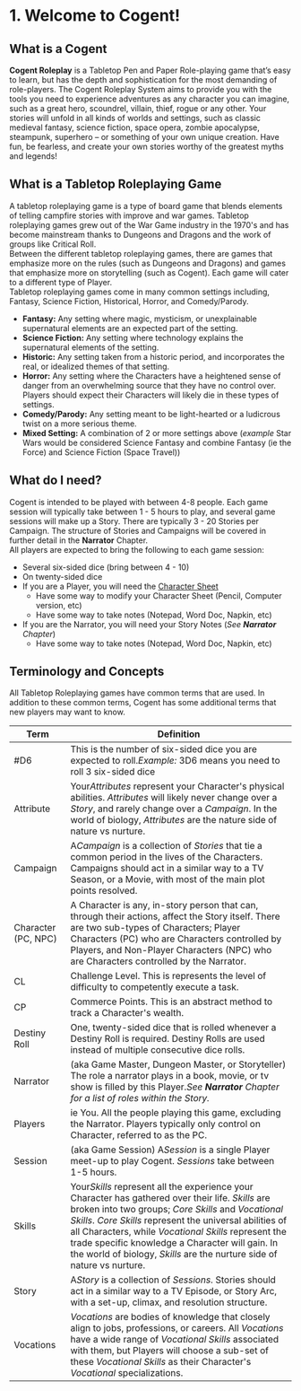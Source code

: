 # 1. Welcome to Cogent!

## What is a Cogent

**Cogent Roleplay** is a Tabletop Pen and Paper Role-playing game that’s easy to learn, but has the depth and sophistication for the most demanding of role-players. The Cogent Roleplay System aims to provide you with the tools you need to experience adventures as any character you can imagine, such as a great hero, scoundrel, villain, thief, rogue or any other. Your stories will unfold in all kinds of worlds and settings, such as classic medieval fantasy, science fiction, space opera, zombie apocalypse, steampunk, superhero – or something of your own unique creation. Have fun, be fearless, and create your own stories worthy of the greatest myths and legends!

## What is a Tabletop Roleplaying Game

A tabletop roleplaying game is a type of board game that blends elements of telling campfire stories with improve and war games.  Tabletop roleplaying games grew out of the War Game industry in the 1970's and has become mainstream thanks to Dungeons and Dragons and the work of groups like Critical Roll.<br/>
Between the different tabletop roleplaying games, there are games that emphasize more on the rules (such as Dungeons and Dragons) and games that emphasize more on storytelling (such as Cogent).  Each game will cater to a different type of Player.<br/>
Tabletop roleplaying games come in many common settings including, Fantasy, Science Fiction, Historical, Horror, and Comedy/Parody.<br/>

* **Fantasy:** Any setting where magic, mysticism, or unexplainable supernatural elements are an expected part of the setting.
* **Science Fiction:** Any setting where technology explains the supernatural elements of the setting.
* **Historic:** Any setting taken from a historic period, and incorporates the real, or idealized themes of that setting.
* **Horror:** Any setting where the Characters have a heightened sense of danger from an overwhelming source that they have no control over.  Players should expect their Characters will likely die in these types of settings.
* **Comedy/Parody:** Any setting meant to be light-hearted or a ludicrous twist on a more serious theme.
* **Mixed Setting:** A combination of 2 or more settings above (*example* Star Wars would be considered Science Fantasy and combine Fantasy (ie the Force) and Science Fiction (Space Travel))

## What do I need?

Cogent is intended to be played with between 4-8 people.  Each game session will typically take between 1 - 5 hours to play, and several game sessions will make up a Story.  There are typically 3 - 20 Stories per Campaign.  The structure of Stories and Campaigns will be covered in further detail in the **Narrator** Chapter.<br/>
All players are expected to bring the following to each game session:

* Several six-sided dice (bring between 4 - 10)
* On twenty-sided dice
* If you are a Player, you will need the [Character Sheet](https://drive.google.com/file/d/1no_EPG03nmGQMsR2rs5O2Bhy-vdTL_BF/view?usp=share_link)
  * Have some way to modify your Character Sheet (Pencil, Computer version, etc)
  * Have some way to take notes (Notepad, Word Doc, Napkin, etc)
* If you are the Narrator, you will need your Story Notes (*See **Narrator** Chapter*)
  * Have some way to take notes (Notepad, Word Doc, Napkin, etc)

## Terminology and Concepts

All Tabletop Roleplaying games have common terms that are used.  In addition to these common terms, Cogent has some additional terms that new players may want to know.  

| **Term**      | **Definition**                                                                                                                                                                                                                                                                                                                                                                                                        |
| ------------------- | --------------------------------------------------------------------------------------------------------------------------------------------------------------------------------------------------------------------------------------------------------------------------------------------------------------------------------------------------------------------------------------------------------------------------- |
| #D6                 | This is the number of six-sided dice you are expected to roll.*Example:* 3D6 means you need to roll 3 six-sided dice                                                                                                                                                                                                                                                                                                      |
| Attribute           | Your*Attributes* represent your Character's physical abilities.  *Attributes* will likely never change over a *Story*, and rarely change over a *Campaign*.  In the world of biology, *Attributes* are the nature side of nature vs nurture.                                                                                                                                                                      |
| Campaign            | A*Campaign* is a collection of *Stories* that tie a common period in the lives of the Characters.  Campaigns should act in a similar way to a TV Season, or a Movie, with most of the main plot points resolved.                                                                                                                                                                                                        |
| Character (PC, NPC) | A Character is any, in-story person that can, through their actions, affect the Story itself.  There are two sub-types of Characters; Player Characters (PC) who are Characters controlled by Players, and Non-Player Characters (NPC) who are Characters controlled by the Narrator.                                                                                                                                       |
| CL                  | Challenge Level.  This is represents the level of difficulty to competently execute a task.                                                                                                                                                                                                                                                                                                                                 |
| CP                  | Commerce Points.  This is an abstract method to track a Character's wealth.                                                                                                                                                                                                                                                                                                                                                 |
| Destiny Roll        | One, twenty-sided dice that is rolled whenever a Destiny Roll is required.  Destiny Rolls are used instead of multiple consecutive dice rolls.                                                                                                                                                                                                                                                                              |
| Narrator            | (aka Game Master, Dungeon Master, or Storyteller) The role a narrator plays in a book, movie, or tv show is filled by this Player.*See **Narrator** Chapter for a list of roles within the Story.*                                                                                                                                                                                                                  |
| Players             | ie You.  All the people playing this game, excluding the Narrator.  Players typically only control on Character, referred to as the PC.                                                                                                                                                                                                                                                                                     |
| Session             | (aka Game Session) A*Session* is a single Player meet-up to play Cogent.  *Sessions* take between 1-5 hours.                                                                                                                                                                                                                                                                                                            |
| Skills              | Your*Skills* represent all the experience your Character has gathered over their life.  *Skills* are broken into two groups; *Core Skills* and *Vocational Skills*.  *Core Skills* represent the universal abilities of all Characters, while *Vocational Skills* represent the trade specific knowledge a Character will gain.  In the world of biology, *Skills* are the nurture side of nature vs nurture. |
| Story               | A*Story* is a collection of *Sessions*.  Stories should act in a similar way to a TV Episode, or Story Arc, with a set-up, climax, and resolution structure.                                                                                                                                                                                                                                                            |
| Vocations           | *Vocations* are bodies of knowledge that closely align to jobs, professions, or careers.  All *Vocations* have a wide range of *Vocational Skills* associated with them, but Players will choose a sub-set of these *Vocational Skills* as their Character's *Vocational* specializations.                                                                                                                        |
